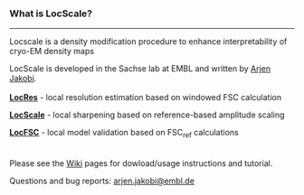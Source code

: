 ### What is LocScale?
---


Locscale is a density modification procedure to enhance interpretability of cryo-EM density maps  
  
LocScale is developed in the Sachse lab at EMBL and written by [Arjen Jakobi](@jakobi).
<br>   
[__LocRes__](https://git.embl.de/jakobi/LocScale/wikis/home/LocRes)   - local resolution estimation based on windowed FSC calculation

[__LocScale__](https://git.embl.de/jakobi/LocScale/wikis/home/LocScale) - local sharpening based on reference-based amplitude scaling

[__LocFSC__](https://git.embl.de/jakobi/LocScale/wikis/home/LocFSC)   - local model validation based on FSC<sub>ref</sub> calculations  
<br>  
Please see the [Wiki](https://git.embl.de/jakobi/LocScale/wikis/home) pages for dowload/usage instructions and tutorial.


Questions and bug reports: <arjen.jakobi@embl.de>